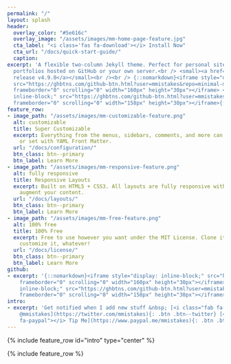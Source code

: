 ```yaml
---
permalink: "/"
layout: splash
header:
  overlay_color: "#5e616c"
  overlay_image: "/assets/images/mm-home-page-feature.jpg"
  cta_label: "<i class='fas fa-download'></i> Install Now"
  cta_url: "/docs/quick-start-guide/"
  caption: 
excerpt: 'A flexible two-column Jekyll theme. Perfect for personal sites, blogs, and
  portfolios hosted on GitHub or your own server.<br /> <small><a href="https://github.com/mmistakes/minimal-mistakes/releases/tag/4.9.0">Latest
  release v4.9.0</a></small><br /><br /> {::nomarkdown}<iframe style="display: inline-block;"
  src="https://ghbtns.com/github-btn.html?user=mmistakes&repo=minimal-mistakes&type=star&count=true&size=large"
  frameborder="0" scrolling="0" width="160px" height="30px"></iframe> <iframe style="display:
  inline-block;" src="https://ghbtns.com/github-btn.html?user=mmistakes&repo=minimal-mistakes&type=fork&count=true&size=large"
  frameborder="0" scrolling="0" width="158px" height="30px"></iframe>{:/nomarkdown}'
feature_row:
- image_path: "/assets/images/mm-customizable-feature.png"
  alt: customizable
  title: Super Customizable
  excerpt: Everything from the menus, sidebars, comments, and more can be configured
    or set with YAML Front Matter.
  url: "/docs/configuration/"
  btn_class: btn--primary
  btn_label: Learn More
- image_path: "/assets/images/mm-responsive-feature.png"
  alt: fully responsive
  title: Responsive Layouts
  excerpt: Built on HTML5 + CSS3. All layouts are fully responsive with helpers to
    augment your content.
  url: "/docs/layouts/"
  btn_class: btn--primary
  btn_label: Learn More
- image_path: "/assets/images/mm-free-feature.png"
  alt: 100% free
  title: 100% Free
  excerpt: Free to use however you want under the MIT License. Clone it, fork it,
    customize it, whatever!
  url: "/docs/license/"
  btn_class: btn--primary
  btn_label: Learn More
github:
- excerpt: '{::nomarkdown}<iframe style="display: inline-block;" src="https://ghbtns.com/github-btn.html?user=mmistakes&repo=minimal-mistakes&type=star&count=true&size=large"
    frameborder="0" scrolling="0" width="160px" height="30px"></iframe> <iframe style="display:
    inline-block;" src="https://ghbtns.com/github-btn.html?user=mmistakes&repo=minimal-mistakes&type=fork&count=true&size=large"
    frameborder="0" scrolling="0" width="158px" height="30px"></iframe>{:/nomarkdown}'
intro:
- excerpt: 'Get notified when I add new stuff &nbsp; [<i class="fab fa-twitter"></i>
    @mmistakes](https://twitter.com/mmistakes){: .btn .btn--twitter} [<i class="fab
    fa-paypal"></i> Tip Me](https://www.paypal.me/mmistakes){: .btn .btn--primary}'
---
```


{% include feature_row id="intro" type="center" %}

{% include feature_row %}
